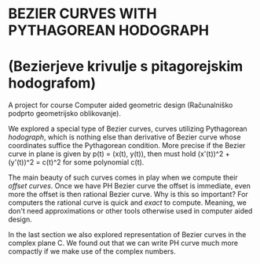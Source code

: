 # BEZIER CURVES WITH PYTHAGOREAN HODOGRAPH
# (Bezierjeve krivulje s pitagorejskim hodografom)
 
 A project for course Computer aided geometric design (Računalniško podprto geometrijsko oblikovanje).
 
We explored a special type of Bezier curves, curves utilizing Pythagorean *hodograph*, which is nothing else than derivative of Bezier curve whose coordinates suffice the Pythagorean condition. More precise if the Bezier curve in plane is given by p(t) = (x(t), y(t)), then must hold (x'(t))^2 + (y'(t))^2 = c(t)^2 for some polynomial c(t).

The main beauty of such curves comes in play when we compute their *offset curves*. Once we have PH Bezier curve the offset is immediate, even more the offset is then rational Bezier curve. Why is this so important? For computers the rational curve is quick and *exact* to compute. Meaning, we don't need approximations or other tools otherwise used in computer aided design.

In the last section we also explored representation of Bezier curves in the complex plane C. We found out that we can write PH curve much more compactly if we make use of the complex numbers.
